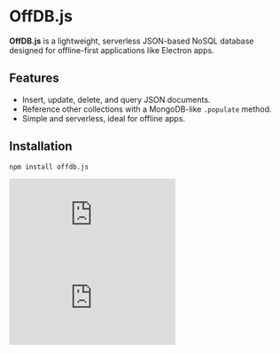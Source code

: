 # OffDB.js

**OffDB.js** is a lightweight, serverless JSON-based NoSQL database designed for offline-first applications like Electron apps.

## Features

- Insert, update, delete, and query JSON documents.
- Reference other collections with a MongoDB-like `.populate` method.
- Simple and serverless, ideal for offline apps.

## Installation

```bash
npm install offdb.js
```

![npm version](https://img.shields.io/npm/v/offdb.js)
![License](https://img.shields.io/github/license/raghav777/Offdb.js)
